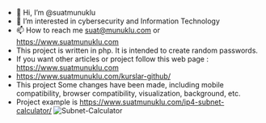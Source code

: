 - 👋 Hi, I’m @suatmunuklu
- 👀 I’m interested in cybersecurity and Information Technology
- 📫 How to reach me suat@munuklu.com or https://www.suatmunuklu.com
- This project is written in php. It is intended to create random passwords.
- If you want other articles or project follow this web page : https://www.suatmunuklu.com
- https://www.suatmunuklu.com/kurslar-github/
-  This project Some changes have been made, including mobile compatibility, browser compatibility, visualization, background, etc.
-  Project example is https://www.suatmunuklu.com/ip4-subnet-calculator/
![Subnet-Calculator](https://github.com/user-attachments/assets/d1af13e7-5dac-41f2-b614-621176821cc7)
